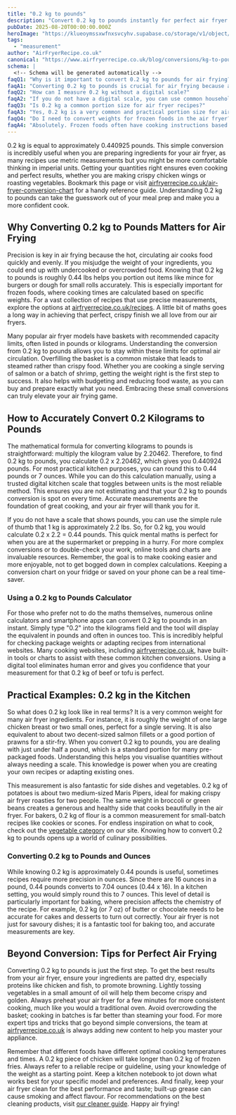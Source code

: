 ```yaml
---
title: "0.2 kg to pounds"
description: "Convert 0.2 kg to pounds instantly for perfect air fryer portions. Get accurate results and cooking tips for delicious meals every time."
pubDate: 2025-08-20T00:00:00.000Z
heroImage: "https://klueoymssxwfnxsvcyhv.supabase.co/storage/v1/object/public/Shmucket/0-2-kg-to-pounds.webp"
tags:
  - "measurement"
author: "AirFryerRecipe.co.uk"
canonical: "https://www.airfryerrecipe.co.uk/blog/conversions/kg-to-pounds/0-2-kg-to-pounds"
schema: |
  <!-- Schema will be generated automatically -->
faqQ1: "Why is it important to convert 0.2 kg to pounds for air frying?"
faqA1: "Converting 0.2 kg to pounds is crucial for air frying because accurate ingredient weights directly impact cooking time and results. Air fryers work by circulating hot air, and overcrowding or using incorrect portions can lead to uneven cooking—some parts might be raw while others are burnt. Knowing that 0.2 kg equals roughly 0.44 pounds helps you follow recipes precisely and ensures your food cooks evenly and comes out perfectly crispy every time."
faqQ2: "How can I measure 0.2 kg without a digital scale?"
faqA2: "If you do not have a digital scale, you can use common household items for estimation. For example, 0.2 kg (or 0.44 lbs) is roughly the weight of one large apple or a cup of granulated sugar. However, these are approximations and not ideal for baking where precision is key. For the most accurate air fryer results, investing in an inexpensive kitchen scale that shows both metric and imperial units is highly recommended to take the guesswork out of your conversions."
faqQ3: "Is 0.2 kg a common portion size for air fryer recipes?"
faqA3: "Yes, 0.2 kg is a very common and practical portion size for air fryer cooking. It is ideal for single servings of protein like a chicken breast, two salmon fillets, or a batch of vegetables for two people. This weight ensures the air fryer basket is not overcrowded, allowing for proper air circulation which is essential for achieving a crispy texture. Many frozen food packages also contain items in portions around this weight, making the conversion from 0.2 kg to pounds a frequently used kitchen skill."
faqQ4: "Do I need to convert weights for frozen foods in the air fryer?"
faqA4: "Absolutely. Frozen foods often have cooking instructions based on a specific weight, and converting from kilograms to pounds ensures you set the correct time and temperature. For example, a 0.2 kg bag of frozen chips will cook differently than a 0.4 kg bag. Using the wrong weight as a guide could leave you with undercooked or soggy food. Always check the weight on the packaging, convert it if necessary, and adjust the cooking time accordingly for the best results from your air fryer."
---
```

<p>0.2 kg is equal to approximately 0.440925 pounds. This simple conversion is incredibly useful when you are preparing ingredients for your air fryer, as many recipes use metric measurements but you might be more comfortable thinking in imperial units. Getting your quantities right ensures even cooking and perfect results, whether you are making crispy chicken wings or roasting vegetables. Bookmark this page or visit <a href=https://www.airfryerrecipe.co.uk/air-fryer-conversion-chart>airfryerrecipe.co.uk/air-fryer-conversion-chart</a> for a handy reference guide. Understanding 0.2 kg to pounds can take the guesswork out of your meal prep and make you a more confident cook.</p>

<h2>Why Converting 0.2 kg to Pounds Matters for Air Frying</h2>
<p>Precision is key in air frying because the hot, circulating air cooks food quickly and evenly. If you misjudge the weight of your ingredients, you could end up with undercooked or overcrowded food. Knowing that 0.2 kg to pounds is roughly 0.44 lbs helps you portion out items like mince for burgers or dough for small rolls accurately. This is especially important for frozen foods, where cooking times are calculated based on specific weights. For a vast collection of recipes that use precise measurements, explore the options at <a href=https://www.airfryerrecipe.co.uk/recipes>airfryerrecipe.co.uk/recipes</a>. A little bit of maths goes a long way in achieving that perfect, crispy finish we all love from our air fryers.</p>
<p>Many popular air fryer models have baskets with recommended capacity limits, often listed in pounds or kilograms. Understanding the conversion from 0.2 kg to pounds allows you to stay within these limits for optimal air circulation. Overfilling the basket is a common mistake that leads to steamed rather than crispy food. Whether you are cooking a single serving of salmon or a batch of shrimp, getting the weight right is the first step to success. It also helps with budgeting and reducing food waste, as you can buy and prepare exactly what you need. Embracing these small conversions can truly elevate your air frying game.</p>

<h2>How to Accurately Convert 0.2 Kilograms to Pounds</h2>
<p>The mathematical formula for converting kilograms to pounds is straightforward: multiply the kilogram value by 2.20462. Therefore, to find 0.2 kg to pounds, you calculate 0.2 x 2.20462, which gives you 0.440924 pounds. For most practical kitchen purposes, you can round this to 0.44 pounds or 7 ounces. While you can do this calculation manually, using a trusted digital kitchen scale that toggles between units is the most reliable method. This ensures you are not estimating and that your 0.2 kg to pounds conversion is spot on every time. Accurate measurements are the foundation of great cooking, and your air fryer will thank you for it.</p>
<p>If you do not have a scale that shows pounds, you can use the simple rule of thumb that 1 kg is approximately 2.2 lbs. So, for 0.2 kg, you would calculate 0.2 x 2.2 = 0.44 pounds. This quick mental maths is perfect for when you are at the supermarket or prepping in a hurry. For more complex conversions or to double-check your work, online tools and charts are invaluable resources. Remember, the goal is to make cooking easier and more enjoyable, not to get bogged down in complex calculations. Keeping a conversion chart on your fridge or saved on your phone can be a real time-saver.</p>

<h3>Using a 0.2 kg to Pounds Calculator</h3>
<p>For those who prefer not to do the maths themselves, numerous online calculators and smartphone apps can convert 0.2 kg to pounds in an instant. Simply type "0.2" into the kilograms field and the tool will display the equivalent in pounds and often in ounces too. This is incredibly helpful for checking package weights or adapting recipes from international websites. Many cooking websites, including <a href=https://www.airfryerrecipe.co.uk/>airfryerrecipe.co.uk</a>, have built-in tools or charts to assist with these common kitchen conversions. Using a digital tool eliminates human error and gives you confidence that your measurement for that 0.2 kg of beef or tofu is perfect.</p>

<h2>Practical Examples: 0.2 kg in the Kitchen</h2>
<p>So what does 0.2 kg look like in real terms? It is a very common weight for many air fryer ingredients. For instance, it is roughly the weight of one large chicken breast or two small ones, perfect for a single serving. It is also equivalent to about two decent-sized salmon fillets or a good portion of prawns for a stir-fry. When you convert 0.2 kg to pounds, you are dealing with just under half a pound, which is a standard portion for many pre-packaged foods. Understanding this helps you visualise quantities without always needing a scale. This knowledge is power when you are creating your own recipes or adapting existing ones.</p>
<p>This measurement is also fantastic for side dishes and vegetables. 0.2 kg of potatoes is about two medium-sized Maris Pipers, ideal for making crispy air fryer roasties for two people. The same weight in broccoli or green beans creates a generous and healthy side that cooks beautifully in the air fryer. For bakers, 0.2 kg of flour is a common measurement for small-batch recipes like cookies or scones. For endless inspiration on what to cook, check out the <a href=https://www.airfryerrecipe.co.uk/recipe-category/vegetables>vegetable category</a> on our site. Knowing how to convert 0.2 kg to pounds opens up a world of culinary possibilities.</p>

<h3>Converting 0.2 kg to Pounds and Ounces</h3>
<p>While knowing 0.2 kg is approximately 0.44 pounds is useful, sometimes recipes require more precision in ounces. Since there are 16 ounces in a pound, 0.44 pounds converts to 7.04 ounces (0.44 x 16). In a kitchen setting, you would simply round this to 7 ounces. This level of detail is particularly important for baking, where precision affects the chemistry of the recipe. For example, 0.2 kg (or 7 oz) of butter or chocolate needs to be accurate for cakes and desserts to turn out correctly. Your air fryer is not just for savoury dishes; it is a fantastic tool for baking too, and accurate measurements are key.</p>

<h2>Beyond Conversion: Tips for Perfect Air Frying</h2>
<p>Converting 0.2 kg to pounds is just the first step. To get the best results from your air fryer, ensure your ingredients are patted dry, especially proteins like chicken and fish, to promote browning. Lightly tossing vegetables in a small amount of oil will help them become crispy and golden. Always preheat your air fryer for a few minutes for more consistent cooking, much like you would a traditional oven. Avoid overcrowding the basket; cooking in batches is far better than steaming your food. For more expert tips and tricks that go beyond simple conversions, the team at <a href=https://www.airfryerrecipe.co.uk/>airfryerrecipe.co.uk</a> is always adding new content to help you master your appliance.</p>
<p>Remember that different foods have different optimal cooking temperatures and times. A 0.2 kg piece of chicken will take longer than 0.2 kg of frozen fries. Always refer to a reliable recipe or guideline, using your knowledge of the weight as a starting point. Keep a kitchen notebook to jot down what works best for your specific model and preferences. And finally, keep your air fryer clean for the best performance and taste; built-up grease can cause smoking and affect flavour. For recommendations on the best cleaning products, visit <a href=https://www.airfryerrecipe.co.uk/air-fryer-cleaner>our cleaner guide</a>. Happy air frying!</p>
